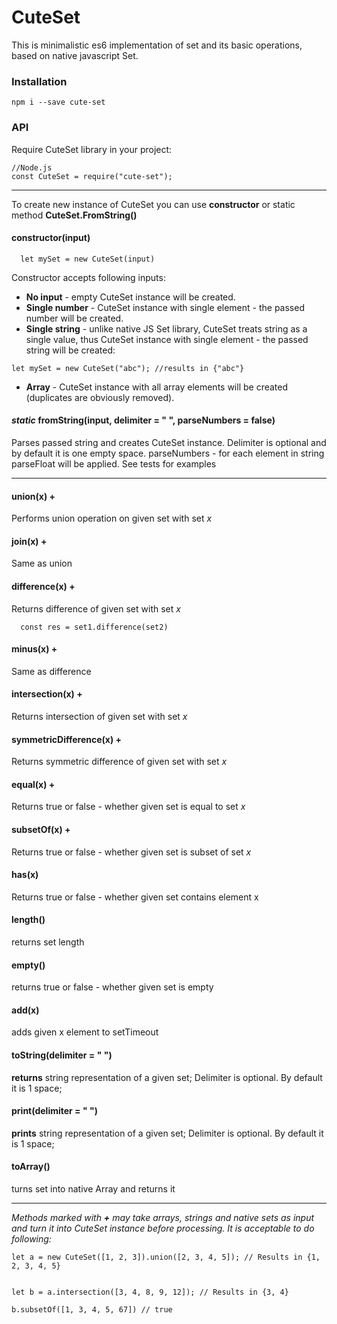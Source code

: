 # CuteSet
This is minimalistic es6 implementation of set and its basic operations, based on native javascript Set.

### Installation
```
npm i --save cute-set
```

### API

Require CuteSet library in your project:

```
//Node.js
const CuteSet = require("cute-set");

```
___


To create new instance of CuteSet you can use **constructor**  or static method **CuteSet.FromString()**
#### constructor(input)
```
  let mySet = new CuteSet(input)
```
Constructor accepts following inputs:
 - **No input** - empty CuteSet instance will be created.
 - **Single number** - CuteSet instance with single element - the passed number will be created.
 - **Single string** - unlike native JS Set library, CuteSet treats string as a single value, thus CuteSet instance with single element - the passed string will be created:
 ```
 let mySet = new CuteSet("abc"); //results in {"abc"}
 ```
 - **Array** - CuteSet instance with all array elements will be created (duplicates are obviously removed).

#### *static* fromString(input, delimiter = " ", parseNumbers = false)
Parses passed string and creates CuteSet instance.
Delimiter is optional and by default it is one empty space.
parseNumbers - for each element in string parseFloat will be applied.
See tests for examples

---


#### union(x) +
Performs union operation on given set with set *x*

#### join(x) +
Same as union

#### difference(x) +
Returns difference of given set with set *x*
  ```
    const res = set1.difference(set2)
  ```
#### minus(x)  +
Same as difference

#### intersection(x)  +
Returns intersection of given set with set *x*

#### symmetricDifference(x) +
Returns symmetric difference of given set with set *x*

#### equal(x)  +
Returns true or false - whether given set is equal to set *x*

#### subsetOf(x)  +
Returns true or false - whether given set is subset of set *x*

#### has(x)   
Returns true or false - whether given set contains element x

#### length()   
returns set length

#### empty()   
returns true or false - whether given set is empty

#### add(x)   
adds given x element to setTimeout


#### toString(delimiter = " ")   
**returns** string representation of a given set;
Delimiter is optional. By default it is 1 space;


#### print(delimiter = " ")   
**prints** string representation of a given set;
Delimiter is optional. By default it is 1 space;

#### toArray()   
turns set into native Array and returns it

---

*Methods marked with **+** may take arrays, strings and native sets as input and turn it into CuteSet instance before processing. It is acceptable to do following:*

```
let a = new CuteSet([1, 2, 3]).union([2, 3, 4, 5]); // Results in {1, 2, 3, 4, 5}


let b = a.intersection([3, 4, 8, 9, 12]); // Results in {3, 4}

b.subsetOf([1, 3, 4, 5, 67]) // true

```
